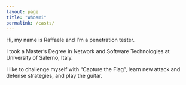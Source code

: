 ```yaml
---
layout: page
title: "Whoami"
permalink: /casts/
---
```


Hi, my name is Raffaele and I’m a penetration tester.

I took a Master’s Degree in Network and Software Technologies at University of Salerno, Italy.

I like to challenge myself with “Capture the Flag”, learn new attack and defense strategies, and play the guitar.

